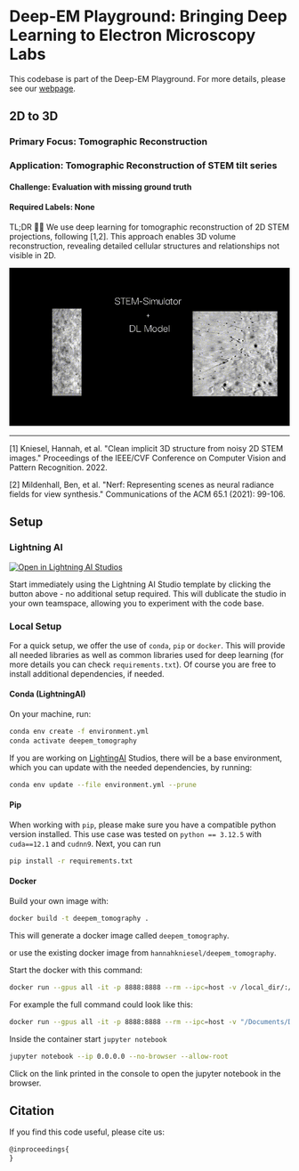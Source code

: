 # Deep-EM Playground: Bringing Deep Learning to Electron Microscopy Labs

This codebase is part of the Deep-EM Playground. For more details, please see our [webpage](https://viscom-ulm.github.io/DeepEM/).


## 2D to 3D  

### Primary Focus: Tomographic Reconstruction   
### Application: Tomographic Reconstruction of STEM tilt series

#### Challenge: Evaluation with missing ground truth    
#### Required Labels: None

TL;DR 🧬✨ We use deep learning for tomographic reconstruction of 2D STEM projections, following [1,2]. This approach enables 3D volume reconstruction, revealing detailed cellular structures and relationships not visible in 2D.

![Teaser](./images/Teaser.gif)

---

[1] Kniesel, Hannah, et al. "Clean implicit 3D structure from noisy 2D STEM images." Proceedings of the IEEE/CVF Conference on Computer Vision and Pattern Recognition. 2022.

[2] Mildenhall, Ben, et al. "Nerf: Representing scenes as neural radiance fields for view synthesis." Communications of the ACM 65.1 (2021): 99-106.

## Setup

### Lightning AI
<a target="_blank" href="https://lightning.ai/hannah-kniesel/studios/deepem-template">
  <img src="https://pl-bolts-doc-images.s3.us-east-2.amazonaws.com/app-2/studio-badge.svg"
    alt="Open in Lightning AI Studios" />
</a>

Start immediately using the Lightning AI Studio template by clicking the button above - no additional setup required. This will dublicate the studio in your own teamspace, allowing you to experiment with the code base.

### Local Setup 
For a quick setup, we offer the use of `conda`, `pip` or `docker`. This will provide all needed libraries as well as common libraries used for deep learning (for more details you can check `requirements.txt`). Of course you are free to install additional dependencies, if needed.  

#### Conda (LightningAI)
On your machine, run:
```bash
conda env create -f environment.yml
conda activate deepem_tomography
```

If you are working on [LightingAI](https://lightning.ai/) Studios, there will be a base environment, which you can update with the needed dependencies, by running: 
```bash
conda env update --file environment.yml --prune
```

#### Pip
When working with `pip`, please make sure you have a compatible python version installed. This use case was tested on `python == 3.12.5` with `cuda==12.1` and `cudnn9`.
Next, you can run
```bash
pip install -r requirements.txt
```

#### Docker
Build your own image with: 
```bash 
docker build -t deepem_tomography .
```
This will generate a docker image called `deepem_tomography`. 

or use the existing docker image from `hannahkniesel/deepem_tomography`. 

Start the docker with this command: 
```bash
docker run --gpus all -it -p 8888:8888 --rm --ipc=host -v /local_dir/:/workspace/ --name <container-name> <image-name> bash
```
For example the full command could look like this: 
```bash
docker run --gpus all -it -p 8888:8888 --rm --ipc=host -v "/Documents/DeepEM-Tomography/":/workspace/ --name deepem hannahkniesel/deepem_tomography bash 
```

Inside the container start `jupyter notebook`
```bash
jupyter notebook --ip 0.0.0.0 --no-browser --allow-root
```
Click on the link printed in the console to open the jupyter notebook in the browser.





## Citation

If you find this code useful, please cite us: 

    @inproceedings{
    }

